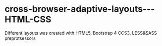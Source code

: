 # cross-browser-adaptive-layouts---HTML-CSS
Different layouts was created with HTML5, Bootstrap 4 CCS3, LESS&amp;SASS preprotsessors

